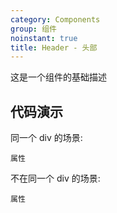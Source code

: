 ```yaml
---
category: Components
group: 组件
noinstant: true
title: Header - 头部
---
```


这是一个组件的基础描述

## 代码演示

同一个 div 的场景:

<code src="./demos/index.tsx"  background="#f0f2f5" iframe>属性</code>

不在同一个 div 的场景:

<code src="./demos/mode2.tsx"  background="#f0f2f5" iframe>属性</code>
